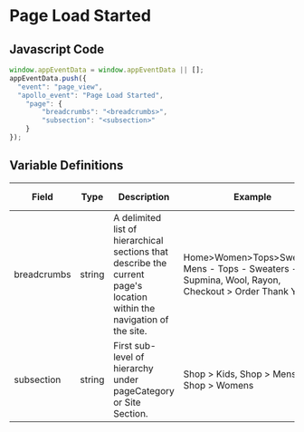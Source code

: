 # Page Load Started

### 

## Javascript Code
```js
window.appEventData = window.appEventData || [];
appEventData.push({
  "event": "page_view",
  "apollo_event": "Page Load Started",
    "page": {
        "breadcrumbs": "<breadcrumbs>",
        "subsection": "<subsection>"
    }
});
```

## Variable Definitions

|Field|Type|Description|Example|Pattern|Min Length|Max Length|Minimum|Maximum|Multiple Of|
| --- | --- | --- | --- | --- | --- | --- | --- | --- | --- |
|breadcrumbs|string|A delimited list of hierarchical sections that describe the current page's location within the navigation of the site.|Home&gt;Women&gt;Tops&gt;Sweaters, Mens - Tops - Sweaters - Supmina, Wool, Rayon, Checkout &gt; Order Thank You|||||||
|subsection|string|First sub-level of hierarchy under pageCategory or Site Section. |Shop &gt; Kids, Shop &gt; Mens, Shop &gt; Womens|||||||




